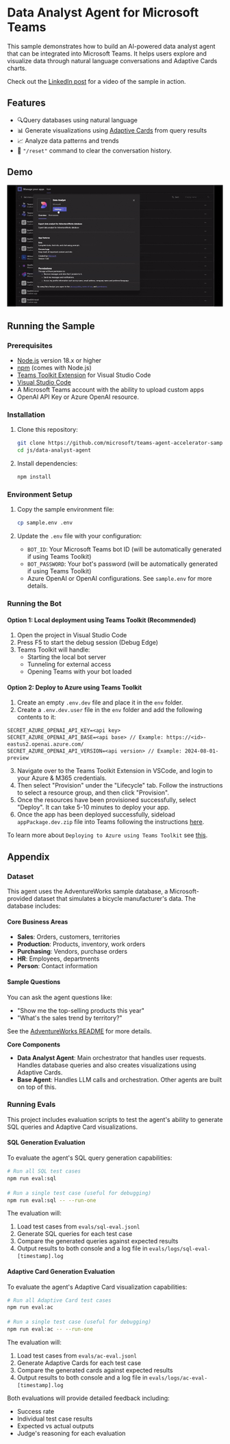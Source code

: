 <!--
---
id: data-analyst-agent
title: "Data Analyst Agent"
description: "Natural language interface for data exploration and visualization."
longDescription: |
  This sample demonstrates how to build an AI-powered data analyst agent that can be integrated into Microsoft Teams. It helps users explore and visualize data through natural language conversations and Adaptive Cards charts.

  Check out the [LinkedIn post](https://www.linkedin.com/feed/update/urn:li:activity:7305726858308792321/) for a video of the sample in action.
featuresList:
  - "🔍 Query databases using natural language"
  - "📊 Generate visualizations using Adaptive Cards from query results"
  - "📈 Analyze data patterns and trends"
  - "🔄 'reset' command to clear the conversation history."
tags:
  - "llm-sql"
  - "adaptive-cards"
  - "data-viz"
githubUrl: "https://github.com/microsoft/teams-agent-accelerator-samples/blob/main/js/data-analyst-agent"
imageUrl: "https://github.com/microsoft/teams-agent-accelerator-samples/raw/main/js/data-analyst-agent/assets/data-analyst-thumbnail.png"
author: "Microsoft"
language: "JavaScript"
demoUrlGif: "https://github.com/microsoft/teams-agent-accelerator-samples/raw/main/js/data-analyst-agent/assets/demo.gif"
---
-->

# Data Analyst Agent for Microsoft Teams

This sample demonstrates how to build an AI-powered data analyst agent that can be integrated into Microsoft Teams. It helps users explore and visualize data through natural language conversations and Adaptive Cards charts.

Check out the [LinkedIn post](https://www.linkedin.com/feed/update/urn:li:activity:7305726858308792321/) for a video of the sample in action.

## Features

- 🔍Query databases using natural language
- 📊 Generate visualizations using [Adaptive Cards](https://adaptivecards.microsoft.com/?topic=welcome) from query results
- 📈 Analyze data patterns and trends
- 🔄 `"/reset"` command to clear the conversation history.

## Demo

![Data Analyst Agent Demo](assets/demo.gif)

## Running the Sample

### Prerequisites

- [Node.js](https://nodejs.org/) version 18.x or higher
- [npm](https://www.npmjs.com/) (comes with Node.js)
- [Teams Toolkit Extension](https://marketplace.visualstudio.com/items?itemName=TeamsDevApp.ms-teams-vscode-extension) for Visual Studio Code
- [Visual Studio Code](https://code.visualstudio.com/)
- A Microsoft Teams account with the ability to upload custom apps
- OpenAI API Key or Azure OpenAI resource.

### Installation

1. Clone this repository:

    ```bash
    git clone https://github.com/microsoft/teams-agent-accelerator-samples
    cd js/data-analyst-agent
    ```

2. Install dependencies:
    ```bash
    npm install
    ```

### Environment Setup

1. Copy the sample environment file:

    ```bash
    cp sample.env .env
    ```

2. Update the `.env` file with your configuration:
    - `BOT_ID`: Your Microsoft Teams bot ID (will be automatically generated if using Teams Toolkit)
    - `BOT_PASSWORD`: Your bot's password (will be automatically generated if using Teams Toolkit)
    - Azure OpenAI or OpenAI configurations. See `sample.env` for more details.

### Running the Bot

#### Option 1: Local deployment using Teams Toolkit (Recommended)

1. Open the project in Visual Studio Code
2. Press F5 to start the debug session (Debug Edge)
3. Teams Toolkit will handle:
    - Starting the local bot server
    - Tunneling for external access
    - Opening Teams with your bot loaded

#### Option 2: Deploy to Azure using Teams Toolkit

1. Create an empty `.env.dev` file and place it in the `env` folder.
2. Create a `.env.dev.user` file in the `env` folder and add the following contents to it:

```
SECRET_AZURE_OPENAI_API_KEY=<api key>
SECRET_AZURE_OPENAI_API_BASE=<api base> // Example: https://<id>-eastus2.openai.azure.com/
SECRET_AZURE_OPENAI_API_VERSION=<api version> // Example: 2024-08-01-preview
```

3. Navigate over to the Teams Toolkit Extension in VSCode, and login to your Azure & M365 credentials.
4. Then select "Provision" under the "Lifecycle" tab. Follow the instructions to select a resource group, and then click "Provision".
5. Once the resources have been provisioned successfully, select "Deploy". It can take 5-10 minutes to deploy your app.
6. Once the app has been deployed successfully, sideload `appPackage.dev.zip` file into Teams following the instructions [here](https://learn.microsoft.com/en-us/microsoftteams/platform/concepts/deploy-and-publish/apps-upload).

To learn more about `Deploying to Azure using Teams Toolkit` see [this](https://learn.microsoft.com/en-us/microsoftteams/platform/toolkit/provision).

## Appendix

### Dataset

This agent uses the AdventureWorks sample database, a Microsoft-provided dataset that simulates a bicycle manufacturer's data. The database includes:

#### Core Business Areas

- **Sales**: Orders, customers, territories
- **Production**: Products, inventory, work orders
- **Purchasing**: Vendors, purchase orders
- **HR**: Employees, departments
- **Person**: Contact information

#### Sample Questions

You can ask the agent questions like:

- "Show me the top-selling products this year"
- "What's the sales trend by territory?"

See the [AdventureWorks README](src/data/README.md) for more details.

**Core Components**

- **Data Analyst Agent**: Main orchestrator that handles user requests. Handles database queries and also creates visualizations using Adaptive Cards.
- **Base Agent**: Handles LLM calls and orchestration. Other agents are built on top of this.

### Running Evals

This project includes evaluation scripts to test the agent's ability to generate SQL queries and Adaptive Card visualizations.

#### SQL Generation Evaluation

To evaluate the agent's SQL query generation capabilities:

```bash
# Run all SQL test cases
npm run eval:sql

# Run a single test case (useful for debugging)
npm run eval:sql -- --run-one
```

The evaluation will:
1. Load test cases from `evals/sql-eval.jsonl`
2. Generate SQL queries for each test case
3. Compare the generated queries against expected results
4. Output results to both console and a log file in `evals/logs/sql-eval-[timestamp].log`

#### Adaptive Card Generation Evaluation

To evaluate the agent's Adaptive Card visualization capabilities:

```bash
# Run all Adaptive Card test cases
npm run eval:ac

# Run a single test case (useful for debugging)
npm run eval:ac -- --run-one
```

The evaluation will:
1. Load test cases from `evals/ac-eval.jsonl`
2. Generate Adaptive Cards for each test case
3. Compare the generated cards against expected results
4. Output results to both console and a log file in `evals/logs/ac-eval-[timestamp].log`

Both evaluations will provide detailed feedback including:
- Success rate
- Individual test case results
- Expected vs actual outputs
- Judge's reasoning for each evaluation


